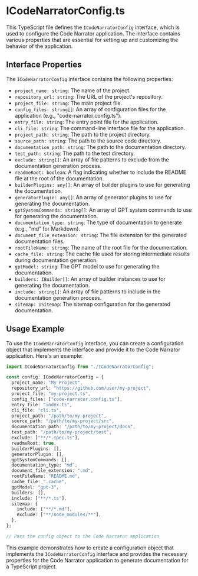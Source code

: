 # ICodeNarratorConfig.ts

This TypeScript file defines the `ICodeNarratorConfig` interface, which is used to configure the Code Narrator application. The interface contains various properties that are essential for setting up and customizing the behavior of the application.

## Interface Properties

The `ICodeNarratorConfig` interface contains the following properties:

- `project_name: string`: The name of the project.
- `repository_url: string`: The URL of the project's repository.
- `project_file: string`: The main project file.
- `config_files: string[]`: An array of configuration files for the application (e.g., "code-narrator.config.ts").
- `entry_file: string`: The entry point file for the application.
- `cli_file: string`: The command-line interface file for the application.
- `project_path: string`: The path to the project directory.
- `source_path: string`: The path to the source code directory.
- `documentation_path: string`: The path to the documentation directory.
- `test_path: string`: The path to the test directory.
- `exclude: string[]`: An array of file patterns to exclude from the documentation generation process.
- `readmeRoot: boolean`: A flag indicating whether to include the README file at the root of the documentation.
- `builderPlugins: any[]`: An array of builder plugins to use for generating the documentation.
- `generatorPlugin: any[]`: An array of generator plugins to use for generating the documentation.
- `gptSystemCommands: string[]`: An array of GPT system commands to use for generating the documentation.
- `documentation_type: string`: The type of documentation to generate (e.g., "md" for Markdown).
- `document_file_extension: string`: The file extension for the generated documentation files.
- `rootFileName: string`: The name of the root file for the documentation.
- `cache_file: string`: The cache file used for storing intermediate results during documentation generation.
- `gptModel: string`: The GPT model to use for generating the documentation.
- `builders: IBuilder[]`: An array of builder instances to use for generating the documentation.
- `include: string[]`: An array of file patterns to include in the documentation generation process.
- `sitemap: ISitemap`: The sitemap configuration for the generated documentation.

## Usage Example

To use the `ICodeNarratorConfig` interface, you can create a configuration object that implements the interface and provide it to the Code Narrator application. Here's an example:

```typescript
import ICodeNarratorConfig from "./ICodeNarratorConfig";

const config: ICodeNarratorConfig = {
  project_name: "My Project",
  repository_url: "https://github.com/user/my-project",
  project_file: "my-project.ts",
  config_files: ["code-narrator.config.ts"],
  entry_file: "index.ts",
  cli_file: "cli.ts",
  project_path: "/path/to/my-project",
  source_path: "/path/to/my-project/src",
  documentation_path: "/path/to/my-project/docs",
  test_path: "/path/to/my-project/test",
  exclude: ["**/*.spec.ts"],
  readmeRoot: true,
  builderPlugins: [],
  generatorPlugin: [],
  gptSystemCommands: [],
  documentation_type: "md",
  document_file_extension: ".md",
  rootFileName: "README.md",
  cache_file: ".cache",
  gptModel: "gpt-3",
  builders: [],
  include: ["**/*.ts"],
  sitemap: {
    include: ["**/*.md"],
    exclude: ["**/node_modules/**"],
  },
};

// Pass the config object to the Code Narrator application
```

This example demonstrates how to create a configuration object that implements the `ICodeNarratorConfig` interface and provides the necessary properties for the Code Narrator application to generate documentation for a TypeScript project.